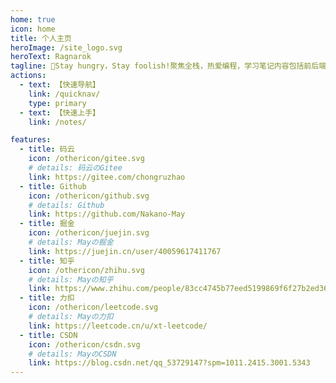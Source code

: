 ```yaml
---
home: true
icon: home
title: 个人主页
heroImage: /site_logo.svg
heroText: Ragnarok
tagline: 🍭Stay hungry，Stay foolish!聚焦全栈，热爱编程，学习笔记内容包括前后端的内容大体涵盖如下：Java、IO、JDBC、JavaWeb、SSM框架、SpringBoot、Spring Data、Dubbo、Zookeeper、Spring Cloud(Netflix&Alibaba)、K8S、MYSQL、Redis、elasticsearch、JavaScript、Vue、TS、React、node、前后端架构等技术干货，以后也会持续添加新的学习📚！
actions:
  - text: 【快速导航】
    link: /quicknav/
    type: primary
  - text: 【快速上手】
    link: /notes/

features:
  - title: 码云
    icon: /othericon/gitee.svg
    # details: 码云のGitee
    link: https://gitee.com/chongruzhao
  - title: Github
    icon: /othericon/github.svg
    # details: Github
    link: https://github.com/Nakano-May
  - title: 掘金
    icon: /othericon/juejin.svg
    # details: Mayの掘金
    link: https://juejin.cn/user/40059617411767
  - title: 知乎
    icon: /othericon/zhihu.svg
    # details: Mayの知乎
    link: https://www.zhihu.com/people/83cc4745b77eed5199869f6f27b2ed36
  - title: 力扣
    icon: /othericon/leetcode.svg
    # details: Mayの力扣
    link: https://leetcode.cn/u/xt-leetcode/
  - title: CSDN
    icon: /othericon/csdn.svg
    # details: MayのCSDN
    link: https://blog.csdn.net/qq_53729147?spm=1011.2415.3001.5343
---
```

